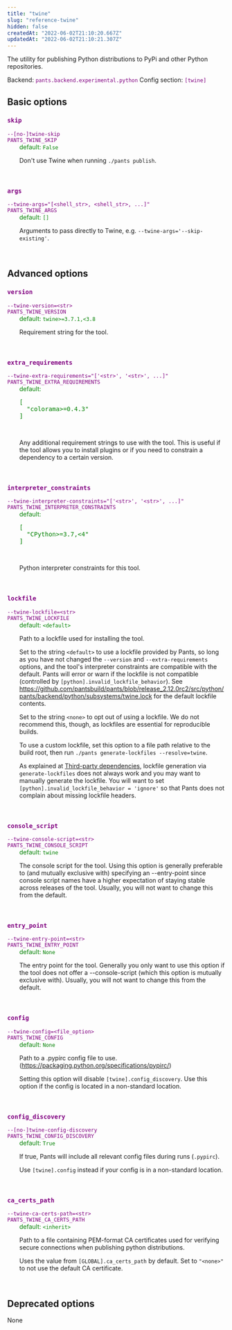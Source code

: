 ```yaml
---
title: "twine"
slug: "reference-twine"
hidden: false
createdAt: "2022-06-02T21:10:20.667Z"
updatedAt: "2022-06-02T21:10:21.307Z"
---
```

The utility for publishing Python distributions to PyPi and other Python repositories.

Backend: <span style="color: purple"><code>pants.backend.experimental.python</code></span>
Config section: <span style="color: purple"><code>[twine]</code></span>

## Basic options

<div style="color: purple">
  <h3><code>skip</code></h3>
  <code>--[no-]twine-skip</code><br>
  <code>PANTS_TWINE_SKIP</code><br>
</div>
<div style="padding-left: 2em;">
<span style="color: green">default: <code>False</code></span>

<br>

Don't use Twine when running `./pants publish`.
</div>
<br>

<div style="color: purple">
  <h3><code>args</code></h3>
  <code>--twine-args=&quot;[&lt;shell_str&gt;, &lt;shell_str&gt;, ...]&quot;</code><br>
  <code>PANTS_TWINE_ARGS</code><br>
</div>
<div style="padding-left: 2em;">
<span style="color: green">default: <code>[]</code></span>

<br>

Arguments to pass directly to Twine, e.g. `--twine-args='--skip-existing'`.
</div>
<br>


## Advanced options

<div style="color: purple">
  <h3><code>version</code></h3>
  <code>--twine-version=&lt;str&gt;</code><br>
  <code>PANTS_TWINE_VERSION</code><br>
</div>
<div style="padding-left: 2em;">
<span style="color: green">default: <code>twine&gt;=3.7.1,&lt;3.8</code></span>

<br>

Requirement string for the tool.
</div>
<br>

<div style="color: purple">
  <h3><code>extra_requirements</code></h3>
  <code>--twine-extra-requirements=&quot;['&lt;str&gt;', '&lt;str&gt;', ...]&quot;</code><br>
  <code>PANTS_TWINE_EXTRA_REQUIREMENTS</code><br>
</div>
<div style="padding-left: 2em;">
<span style="color: green">default: <pre>[
  "colorama&gt;=0.4.3"
]</pre></span>

<br>

Any additional requirement strings to use with the tool. This is useful if the tool allows you to install plugins or if you need to constrain a dependency to a certain version.
</div>
<br>

<div style="color: purple">
  <h3><code>interpreter_constraints</code></h3>
  <code>--twine-interpreter-constraints=&quot;['&lt;str&gt;', '&lt;str&gt;', ...]&quot;</code><br>
  <code>PANTS_TWINE_INTERPRETER_CONSTRAINTS</code><br>
</div>
<div style="padding-left: 2em;">
<span style="color: green">default: <pre>[
  "CPython&gt;=3.7,&lt;4"
]</pre></span>

<br>

Python interpreter constraints for this tool.
</div>
<br>

<div style="color: purple">
  <h3><code>lockfile</code></h3>
  <code>--twine-lockfile=&lt;str&gt;</code><br>
  <code>PANTS_TWINE_LOCKFILE</code><br>
</div>
<div style="padding-left: 2em;">
<span style="color: green">default: <code>&lt;default&gt;</code></span>

<br>

Path to a lockfile used for installing the tool.

Set to the string `<default>` to use a lockfile provided by Pants, so long as you have not changed the `--version` and `--extra-requirements` options, and the tool's interpreter constraints are compatible with the default. Pants will error or warn if the lockfile is not compatible (controlled by `[python].invalid_lockfile_behavior`). See https://github.com/pantsbuild/pants/blob/release_2.12.0rc2/src/python/pants/backend/python/subsystems/twine.lock for the default lockfile contents.

Set to the string `<none>` to opt out of using a lockfile. We do not recommend this, though, as lockfiles are essential for reproducible builds.

To use a custom lockfile, set this option to a file path relative to the build root, then run `./pants generate-lockfiles --resolve=twine`.

As explained at [Third-party dependencies](doc:python-third-party-dependencies), lockfile generation via `generate-lockfiles` does not always work and you may want to manually generate the lockfile. You will want to set `[python].invalid_lockfile_behavior = 'ignore'` so that Pants does not complain about missing lockfile headers.
</div>
<br>

<div style="color: purple">
  <h3><code>console_script</code></h3>
  <code>--twine-console-script=&lt;str&gt;</code><br>
  <code>PANTS_TWINE_CONSOLE_SCRIPT</code><br>
</div>
<div style="padding-left: 2em;">
<span style="color: green">default: <code>twine</code></span>

<br>

The console script for the tool. Using this option is generally preferable to (and mutually exclusive with) specifying an --entry-point since console script names have a higher expectation of staying stable across releases of the tool. Usually, you will not want to change this from the default.
</div>
<br>

<div style="color: purple">
  <h3><code>entry_point</code></h3>
  <code>--twine-entry-point=&lt;str&gt;</code><br>
  <code>PANTS_TWINE_ENTRY_POINT</code><br>
</div>
<div style="padding-left: 2em;">
<span style="color: green">default: <code>None</code></span>

<br>

The entry point for the tool. Generally you only want to use this option if the tool does not offer a --console-script (which this option is mutually exclusive with). Usually, you will not want to change this from the default.
</div>
<br>

<div style="color: purple">
  <h3><code>config</code></h3>
  <code>--twine-config=&lt;file_option&gt;</code><br>
  <code>PANTS_TWINE_CONFIG</code><br>
</div>
<div style="padding-left: 2em;">
<span style="color: green">default: <code>None</code></span>

<br>

Path to a .pypirc config file to use. (https://packaging.python.org/specifications/pypirc/)

Setting this option will disable `[twine].config_discovery`. Use this option if the config is located in a non-standard location.
</div>
<br>

<div style="color: purple">
  <h3><code>config_discovery</code></h3>
  <code>--[no-]twine-config-discovery</code><br>
  <code>PANTS_TWINE_CONFIG_DISCOVERY</code><br>
</div>
<div style="padding-left: 2em;">
<span style="color: green">default: <code>True</code></span>

<br>

If true, Pants will include all relevant config files during runs (`.pypirc`).

Use `[twine].config` instead if your config is in a non-standard location.
</div>
<br>

<div style="color: purple">
  <h3><code>ca_certs_path</code></h3>
  <code>--twine-ca-certs-path=&lt;str&gt;</code><br>
  <code>PANTS_TWINE_CA_CERTS_PATH</code><br>
</div>
<div style="padding-left: 2em;">
<span style="color: green">default: <code>&lt;inherit&gt;</code></span>

<br>

Path to a file containing PEM-format CA certificates used for verifying secure connections when publishing python distributions.

Uses the value from `[GLOBAL].ca_certs_path` by default. Set to `"<none>"` to not use the default CA certificate.
</div>
<br>


## Deprecated options

None